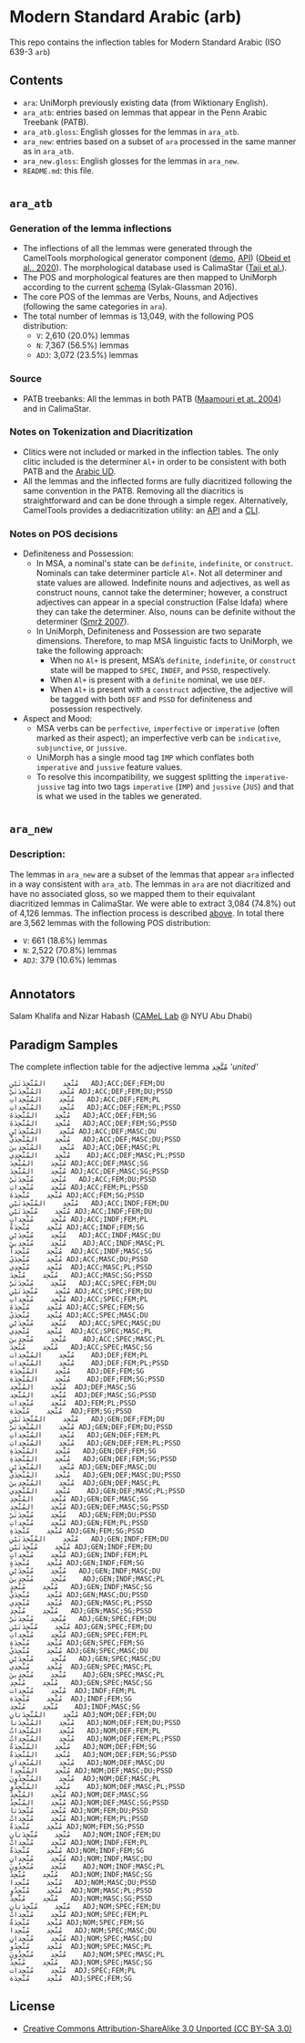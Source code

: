 # Modern Standard Arabic (arb)

This repo contains the inflection tables for Modern Standard Arabic (ISO 639-3 `arb`)

## Contents
- `ara`: UniMorph previously existing data (from Wiktionary English).
- `ara_atb`: entries based on lemmas that appear in the Penn Arabic Treebank (PATB).
- `ara_atb.gloss`: English glosses for the lemmas in `ara_atb`.
- `ara_new`: entries based on a subset of `ara` processed in the same manner as
  in `ara_atb`.
- `ara_new.gloss`: English glosses for the lemmas in `ara_new`.
- `README.md`: this file.

#

## `ara_atb`

### Generation of the lemma inflections
- The inflections of all the lemmas were generated through the CamelTools morphological generator component
  ([demo](https://calimastar.abudhabi.nyu.edu/generator),
  [API](https://camel-tools.readthedocs.io/en/latest/api/morphology/generator.html))
  ([Obeid et al., 2020](https://www.aclweb.org/anthology/2020.lrec-1.868v2.pdf)).
  The morphological database used is CalimaStar ([Taji et al.](https://www.aclweb.org/anthology/W18-5816/)).
- The POS and morphological features are then mapped to UniMorph according to
  the current [schema](https://unimorph.github.io/doc/unimorph-schema.pdf)
  (Sylak-Glassman 2016).
- The core POS of the lemmas are Verbs, Nouns, and Adjectives (following the
  same categories in `ara`).
- The total number of lemmas is 13,049, with the following POS distribution:
    - `V`: 2,610 (20.0%) lemmas
    - `N`: 7,367 (56.5%) lemmas
    - `ADJ`: 3,072 (23.5%) lemmas

### Source
- PATB treebanks: All the lemmas in both PATB ([Maamouri et at. 2004](https://www.marefa.org/images/e/e8/The_penn_arabic_treebank_Building_a_large-scale_an_%281%29.pdf))
      and in CalimaStar.

### Notes on Tokenization and Diacritization
- Clitics were not included or marked in the inflection tables. The only clitic
  included is the determiner `Al+` in order to be consistent with both PATB and
  the [Arabic UD](https://github.com/UniversalDependencies/UD_Arabic-NYUAD).
- All the lemmas and the inflected forms are fully diacritized following the
  same convention in the PATB. Removing all the diacritics is straightforward and
  can be done through a simple regex. Alternatively, CamelTools provides a
  dediacritization utility: an
  [API](https://camel-tools.readthedocs.io/en/latest/api/utils/dediac.html)
 and a [CLI](https://camel-tools.readthedocs.io/en/latest/cli/camel_dediac.html).

### Notes on POS decisions
- Definiteness and Possession:
    - In MSA, a nominal's state can be `definite`, `indefinite`, or
      `construct`. Nominals can take determiner particle `Al+`. Not all determiner and state values are allowed. Indefinite nouns and adjectives, as well as construct nouns, cannot take the determiner; however, a construct adjectives can appear in a special construction (False Idafa) where they can take the determiner. Also, nouns can be definite without the determiner ([Smrž 2007](https://dspace.cuni.cz/bitstream/handle/20.500.11956/13736/140015347.pdf)).
    - In UniMorph, Definiteness and Possession are two separate   dimensions.
      Therefore, to map MSA linguistic facts to UniMorph, we take the following approach:
        - When no `Al+` is present, MSA’s `definite`, `indefinite`, or
          `construct` state will be mapped to `SPEC`, `INDEF`, and `PSSD`,
          respectively.
        - When `Al+` is present with a `definite` nominal, we use `DEF`.
        - When `Al+` is present with a `construct` adjective, the adjective will be tagged with both `DEF` and `PSSD` for definiteness and possession respectively.
- Aspect and Mood:
    - MSA verbs can be `perfective`, `imperfective` or `imperative` (often
      marked as their aspect);  an imperfective verb can be `indicative`,
      `subjunctive`, or `jussive`.
    - UniMorph has a single mood tag `IMP` which conflates both `imperative`
      and `jussive` feature values.
    - To resolve this incompatibility, we suggest splitting the
      `imperative-jussive` tag into two tags `imperative` (`IMP`) and `jussive`
      (`JUS`) and that is what we used in the tables we generated.
#
## `ara_new`

### Description:
The lemmas in `ara_new` are a subset of the lemmas that appear `ara` inflected
in a way consistent with `ara_atb`. The lemmas in `ara` are not diacritized and
have no associated gloss, so we mapped them to their equivalant diacritized
lemmas in CalimaStar. We were able to extract 3,084 (74.8%) out of 4,126
lemmas. The inflection process is described
[above](#Generation-of-the-lemma-inflections). In total there are 3,562
lemmas with the following POS distribution: 
- `V`: 661 (18.6%) lemmas
- `N`: 2,522 (70.8%) lemmas
- `ADJ`: 379 (10.6%) lemmas
#
## Annotators
Salam Khalifa and Nizar Habash ([CAMeL Lab](www.camel-lab.com) @ NYU Abu Dhabi)

## Paradigm Samples
The complete inflection table for the adjective lemma مُتَّحِد _'united'_

```
مُتَّحِد	المُتَّحِدَتَيْنِ	ADJ;ACC;DEF;FEM;DU
مُتَّحِد	المُتَّحِدَتَيْ	ADJ;ACC;DEF;FEM;DU;PSSD
مُتَّحِد	المُتَّحِداتِ	ADJ;ACC;DEF;FEM;PL
مُتَّحِد	المُتَّحِداتِ	ADJ;ACC;DEF;FEM;PL;PSSD
مُتَّحِد	المُتَّحِدَةَ	ADJ;ACC;DEF;FEM;SG
مُتَّحِد	المُتَّحِدَةَ	ADJ;ACC;DEF;FEM;SG;PSSD
مُتَّحِد	المُتَّحِدَيْنِ	ADJ;ACC;DEF;MASC;DU
مُتَّحِد	المُتَّحِدَيْ	ADJ;ACC;DEF;MASC;DU;PSSD
مُتَّحِد	المُتَّحِدِينَ	ADJ;ACC;DEF;MASC;PL
مُتَّحِد	المُتَّحِدِي	ADJ;ACC;DEF;MASC;PL;PSSD
مُتَّحِد	المُتَّحِدَ	ADJ;ACC;DEF;MASC;SG
مُتَّحِد	المُتَّحِدَ	ADJ;ACC;DEF;MASC;SG;PSSD
مُتَّحِد	مُتَّحِدَتَيْ	ADJ;ACC;FEM;DU;PSSD
مُتَّحِد	مُتَّحِداتِ	ADJ;ACC;FEM;PL;PSSD
مُتَّحِد	مُتَّحِدَةَ	ADJ;ACC;FEM;SG;PSSD
مُتَّحِد	المُتَّحِدَتَيْنِ	ADJ;ACC;INDF;FEM;DU
مُتَّحِد	مُتَّحِدَتَيْنِ	ADJ;ACC;INDF;FEM;DU
مُتَّحِد	مُتَّحِداتٍ	ADJ;ACC;INDF;FEM;PL
مُتَّحِد	مُتَّحِدَةً	ADJ;ACC;INDF;FEM;SG
مُتَّحِد	مُتَّحِدَيْنِ	ADJ;ACC;INDF;MASC;DU
مُتَّحِد	مُتَّحِدِينَ	ADJ;ACC;INDF;MASC;PL
مُتَّحِد	مُتَّحِداً	ADJ;ACC;INDF;MASC;SG
مُتَّحِد	مُتَّحِدَيْ	ADJ;ACC;MASC;DU;PSSD
مُتَّحِد	مُتَّحِدِي	ADJ;ACC;MASC;PL;PSSD
مُتَّحِد	مُتَّحِدَ	ADJ;ACC;MASC;SG;PSSD
مُتَّحِد	مُتَّحِدَتَيْ	ADJ;ACC;SPEC;FEM;DU
مُتَّحِد	مُتَّحِدَتَيْنِ	ADJ;ACC;SPEC;FEM;DU
مُتَّحِد	مُتَّحِداتِ	ADJ;ACC;SPEC;FEM;PL
مُتَّحِد	مُتَّحِدَةَ	ADJ;ACC;SPEC;FEM;SG
مُتَّحِد	مُتَّحِدَيْ	ADJ;ACC;SPEC;MASC;DU
مُتَّحِد	مُتَّحِدَيْنِ	ADJ;ACC;SPEC;MASC;DU
مُتَّحِد	مُتَّحِدِي	ADJ;ACC;SPEC;MASC;PL
مُتَّحِد	مُتَّحِدِينَ	ADJ;ACC;SPEC;MASC;PL
مُتَّحِد	مُتَّحِدَ	ADJ;ACC;SPEC;MASC;SG
مُتَّحِد	المُتَّحِدات	ADJ;DEF;FEM;PL
مُتَّحِد	المُتَّحِدات	ADJ;DEF;FEM;PL;PSSD
مُتَّحِد	المُتَّحِدَة	ADJ;DEF;FEM;SG
مُتَّحِد	المُتَّحِدَة	ADJ;DEF;FEM;SG;PSSD
مُتَّحِد	المُتَّحِد	ADJ;DEF;MASC;SG
مُتَّحِد	المُتَّحِد	ADJ;DEF;MASC;SG;PSSD
مُتَّحِد	مُتَّحِدات	ADJ;FEM;PL;PSSD
مُتَّحِد	مُتَّحِدَة	ADJ;FEM;SG;PSSD
مُتَّحِد	المُتَّحِدَتَيْنِ	ADJ;GEN;DEF;FEM;DU
مُتَّحِد	المُتَّحِدَتَيْ	ADJ;GEN;DEF;FEM;DU;PSSD
مُتَّحِد	المُتَّحِداتِ	ADJ;GEN;DEF;FEM;PL
مُتَّحِد	المُتَّحِداتِ	ADJ;GEN;DEF;FEM;PL;PSSD
مُتَّحِد	المُتَّحِدَةِ	ADJ;GEN;DEF;FEM;SG
مُتَّحِد	المُتَّحِدَةِ	ADJ;GEN;DEF;FEM;SG;PSSD
مُتَّحِد	المُتَّحِدَيْنِ	ADJ;GEN;DEF;MASC;DU
مُتَّحِد	المُتَّحِدَيْ	ADJ;GEN;DEF;MASC;DU;PSSD
مُتَّحِد	المُتَّحِدِينَ	ADJ;GEN;DEF;MASC;PL
مُتَّحِد	المُتَّحِدِي	ADJ;GEN;DEF;MASC;PL;PSSD
مُتَّحِد	المُتَّحِدِ	ADJ;GEN;DEF;MASC;SG
مُتَّحِد	المُتَّحِدِ	ADJ;GEN;DEF;MASC;SG;PSSD
مُتَّحِد	مُتَّحِدَتَيْ	ADJ;GEN;FEM;DU;PSSD
مُتَّحِد	مُتَّحِداتِ	ADJ;GEN;FEM;PL;PSSD
مُتَّحِد	مُتَّحِدَةِ	ADJ;GEN;FEM;SG;PSSD
مُتَّحِد	المُتَّحِدَتَيْنِ	ADJ;GEN;INDF;FEM;DU
مُتَّحِد	مُتَّحِدَتَيْنِ	ADJ;GEN;INDF;FEM;DU
مُتَّحِد	مُتَّحِداتٍ	ADJ;GEN;INDF;FEM;PL
مُتَّحِد	مُتَّحِدَةٍ	ADJ;GEN;INDF;FEM;SG
مُتَّحِد	مُتَّحِدَيْنِ	ADJ;GEN;INDF;MASC;DU
مُتَّحِد	مُتَّحِدِينَ	ADJ;GEN;INDF;MASC;PL
مُتَّحِد	مُتَّحِدٍ	ADJ;GEN;INDF;MASC;SG
مُتَّحِد	مُتَّحِدَيْ	ADJ;GEN;MASC;DU;PSSD
مُتَّحِد	مُتَّحِدِي	ADJ;GEN;MASC;PL;PSSD
مُتَّحِد	مُتَّحِدِ	ADJ;GEN;MASC;SG;PSSD
مُتَّحِد	مُتَّحِدَتَيْ	ADJ;GEN;SPEC;FEM;DU
مُتَّحِد	مُتَّحِدَتَيْنِ	ADJ;GEN;SPEC;FEM;DU
مُتَّحِد	مُتَّحِداتِ	ADJ;GEN;SPEC;FEM;PL
مُتَّحِد	مُتَّحِدَةِ	ADJ;GEN;SPEC;FEM;SG
مُتَّحِد	مُتَّحِدَيْ	ADJ;GEN;SPEC;MASC;DU
مُتَّحِد	مُتَّحِدَيْنِ	ADJ;GEN;SPEC;MASC;DU
مُتَّحِد	مُتَّحِدِي	ADJ;GEN;SPEC;MASC;PL
مُتَّحِد	مُتَّحِدِينَ	ADJ;GEN;SPEC;MASC;PL
مُتَّحِد	مُتَّحِدِ	ADJ;GEN;SPEC;MASC;SG
مُتَّحِد	مُتَّحِدات	ADJ;INDF;FEM;PL
مُتَّحِد	مُتَّحِدَة	ADJ;INDF;FEM;SG
مُتَّحِد	مُتَّحِد	ADJ;INDF;MASC;SG
مُتَّحِد	المُتَّحِدَتانِ	ADJ;NOM;DEF;FEM;DU
مُتَّحِد	المُتَّحِدَتا	ADJ;NOM;DEF;FEM;DU;PSSD
مُتَّحِد	المُتَّحِداتُ	ADJ;NOM;DEF;FEM;PL
مُتَّحِد	المُتَّحِداتُ	ADJ;NOM;DEF;FEM;PL;PSSD
مُتَّحِد	المُتَّحِدَةُ	ADJ;NOM;DEF;FEM;SG
مُتَّحِد	المُتَّحِدَةُ	ADJ;NOM;DEF;FEM;SG;PSSD
مُتَّحِد	المُتَّحِدانِ	ADJ;NOM;DEF;MASC;DU
مُتَّحِد	المُتَّحِدا	ADJ;NOM;DEF;MASC;DU;PSSD
مُتَّحِد	المُتَّحِدُونَ	ADJ;NOM;DEF;MASC;PL
مُتَّحِد	المُتَّحِدُو	ADJ;NOM;DEF;MASC;PL;PSSD
مُتَّحِد	المُتَّحِدُ	ADJ;NOM;DEF;MASC;SG
مُتَّحِد	المُتَّحِدُ	ADJ;NOM;DEF;MASC;SG;PSSD
مُتَّحِد	مُتَّحِدَتا	ADJ;NOM;FEM;DU;PSSD
مُتَّحِد	مُتَّحِداتُ	ADJ;NOM;FEM;PL;PSSD
مُتَّحِد	مُتَّحِدَةُ	ADJ;NOM;FEM;SG;PSSD
مُتَّحِد	مُتَّحِدَتانِ	ADJ;NOM;INDF;FEM;DU
مُتَّحِد	مُتَّحِداتٌ	ADJ;NOM;INDF;FEM;PL
مُتَّحِد	مُتَّحِدَةٌ	ADJ;NOM;INDF;FEM;SG
مُتَّحِد	مُتَّحِدانِ	ADJ;NOM;INDF;MASC;DU
مُتَّحِد	مُتَّحِدُونَ	ADJ;NOM;INDF;MASC;PL
مُتَّحِد	مُتَّحِدٌ	ADJ;NOM;INDF;MASC;SG
مُتَّحِد	مُتَّحِدا	ADJ;NOM;MASC;DU;PSSD
مُتَّحِد	مُتَّحِدُو	ADJ;NOM;MASC;PL;PSSD
مُتَّحِد	مُتَّحِدُ	ADJ;NOM;MASC;SG;PSSD
مُتَّحِد	مُتَّحِدَتانِ	ADJ;NOM;SPEC;FEM;DU
مُتَّحِد	مُتَّحِداتُ	ADJ;NOM;SPEC;FEM;PL
مُتَّحِد	مُتَّحِدَةُ	ADJ;NOM;SPEC;FEM;SG
مُتَّحِد	مُتَّحِدا	ADJ;NOM;SPEC;MASC;DU
مُتَّحِد	مُتَّحِدانِ	ADJ;NOM;SPEC;MASC;DU
مُتَّحِد	مُتَّحِدُو	ADJ;NOM;SPEC;MASC;PL
مُتَّحِد	مُتَّحِدُونَ	ADJ;NOM;SPEC;MASC;PL
مُتَّحِد	مُتَّحِدُ	ADJ;NOM;SPEC;MASC;SG
مُتَّحِد	مُتَّحِدات	ADJ;SPEC;FEM;PL
مُتَّحِد	مُتَّحِدَة	ADJ;SPEC;FEM;SG
```
## License
- [Creative Commons Attribution-ShareAlike 3.0 Unported (CC BY-SA 3.0)](https://creativecommons.org/licenses/by-sa/3.0/)
